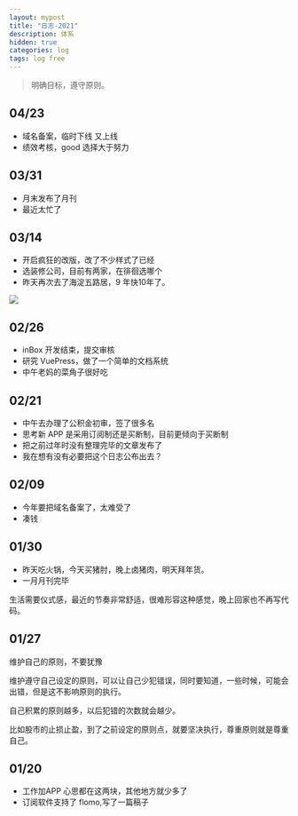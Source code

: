 ```yaml
---
layout: mypost
title: "日志-2021"
description: 体系
hidden: true
categories: log 
tags: log free
---
```


> 明确目标，遵守原则。
## 04/23
- 域名备案，临时下线 又上线
- 绩效考核，good  选择大于努力

## 03/31
- 月末发布了月刊
- 最近太忙了 

## 03/14
- 开启疯狂的改版，改了不少样式了已经
- 选装修公司，目前有两家，在徘徊选哪个
- 昨天再次去了海淀五路居，9 年快10年了。

![](https://gitee.com/maoruibin/img/raw/master/2022/03/14/20220314113225058.jpg)

## 02/26
- inBox 开发结束，提交审核
- 研究 VuePress，做了一个简单的文档系统
- 中午老妈的菜角子很好吃

## 02/21
- 中午去办理了公积金初审，签了很多名
- 思考新 APP 是采用订阅制还是买断制，目前更倾向于买断制
- 把之前过年时没有整理完毕的文章发布了
- 我在想有没有必要把这个日志公布出去？ 

## 02/09
- 今年要把域名备案了，太难受了
- 凑钱

## 01/30
- 昨天吃火锅，今天买猪肘，晚上卤猪肉，明天拜年货。
- 一月月刊完毕

生活需要仪式感，最近的节奏非常舒适，很难形容这种感觉，晚上回家也不再写代码。


## 01/27
维护自己的原则，不要犹豫

维护遵守自己设定的原则，可以让自己少犯错误，同时要知道，一些时候，可能会出错，但是这不影响原则的执行。

自己积累的原则越多，以后犯错的次数就会越少。

比如股市的止损止盈，到了之前设定的原则点，就要坚决执行，尊重原则就是尊重自己。

## 01/20
- 工作加APP 心思都在这两块，其他地方就少多了
- 订阅软件支持了 flomo,写了一篇稿子

